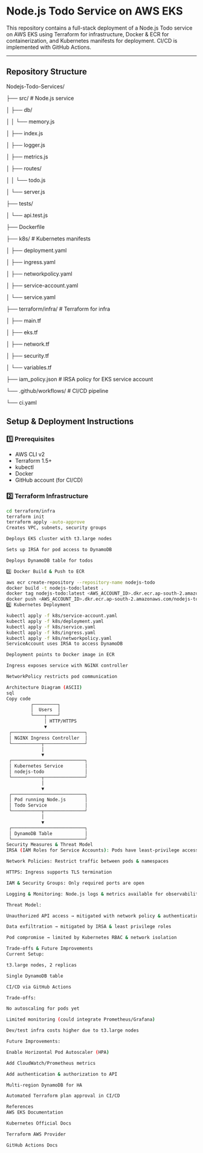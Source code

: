 # Node.js Todo Service on AWS EKS

This repository contains a full-stack deployment of a Node.js Todo service on AWS EKS using Terraform for infrastructure, Docker & ECR for containerization, and Kubernetes manifests for deployment. CI/CD is implemented with GitHub Actions.

---

## Repository Structure

Nodejs-Todo-Services/

├── src/ # Node.js service

│ ├── db/

│ │ └── memory.js

│ ├── index.js

│ ├── logger.js

│ ├── metrics.js

│ ├── routes/

│ │ └── todo.js

│ └── server.js

├── tests/

│ └── api.test.js

├── Dockerfile

├── k8s/ # Kubernetes manifests

│ ├── deployment.yaml

│ ├── ingress.yaml

│ ├── networkpolicy.yaml

│ ├── service-account.yaml

│ └── service.yaml

├── terraform/infra/ # Terraform for infra

│ ├── main.tf

│ ├── eks.tf

│ ├── network.tf

│ ├── security.tf

│ └── variables.tf

├── iam_policy.json # IRSA policy for EKS service account

└── .github/workflows/ # CI/CD pipeline

└── ci.yaml


## Setup & Deployment Instructions

### 1️⃣ Prerequisites

- AWS CLI v2
- Terraform 1.5+
- kubectl
- Docker
- GitHub account (for CI/CD)

### 2️⃣ Terraform Infrastructure

```bash
cd terraform/infra
terraform init
terraform apply -auto-approve
Creates VPC, subnets, security groups

Deploys EKS cluster with t3.large nodes

Sets up IRSA for pod access to DynamoDB

Deploys DynamoDB table for todos

3️⃣ Docker Build & Push to ECR

aws ecr create-repository --repository-name nodejs-todo
docker build -t nodejs-todo:latest .
docker tag nodejs-todo:latest <AWS_ACCOUNT_ID>.dkr.ecr.ap-south-2.amazonaws.com/nodejs-todo:latest
docker push <AWS_ACCOUNT_ID>.dkr.ecr.ap-south-2.amazonaws.com/nodejs-todo:latest
4️⃣ Kubernetes Deployment

kubectl apply -f k8s/service-account.yaml
kubectl apply -f k8s/deployment.yaml
kubectl apply -f k8s/service.yaml
kubectl apply -f k8s/ingress.yaml
kubectl apply -f k8s/networkpolicy.yaml
ServiceAccount uses IRSA to access DynamoDB

Deployment points to Docker image in ECR

Ingress exposes service with NGINX controller

NetworkPolicy restricts pod communication

Architecture Diagram (ASCII)
sql
Copy code
         ┌─────────┐
         │  Users  │
         └────┬────┘
              │ HTTP/HTTPS
              ▼
 ┌───────────────────────────┐
 │ NGINX Ingress Controller  │
 └───────────┬───────────────┘
             │
             ▼
 ┌───────────────────────────┐
 │ Kubernetes Service        │
 │ nodejs-todo               │
 └───────────┬───────────────┘
             │
             ▼
 ┌───────────────────────────┐
 │ Pod running Node.js       │
 │ Todo Service              │
 └───────────┬───────────────┘
             │
             ▼
 ┌───────────────────────────┐
 │ DynamoDB Table            │
 └───────────────────────────┘
Security Measures & Threat Model
IRSA (IAM Roles for Service Accounts): Pods have least-privilege access to DynamoDB

Network Policies: Restrict traffic between pods & namespaces

HTTPS: Ingress supports TLS termination

IAM & Security Groups: Only required ports are open

Logging & Monitoring: Node.js logs & metrics available for observability

Threat Model:

Unauthorized API access → mitigated with network policy & authentication

Data exfiltration → mitigated by IRSA & least privilege roles

Pod compromise → limited by Kubernetes RBAC & network isolation

Trade-offs & Future Improvements
Current Setup:

t3.large nodes, 2 replicas

Single DynamoDB table

CI/CD via GitHub Actions

Trade-offs:

No autoscaling for pods yet

Limited monitoring (could integrate Prometheus/Grafana)

Dev/test infra costs higher due to t3.large nodes

Future Improvements:

Enable Horizontal Pod Autoscaler (HPA)

Add CloudWatch/Prometheus metrics

Add authentication & authorization to API

Multi-region DynamoDB for HA

Automated Terraform plan approval in CI/CD

References
AWS EKS Documentation

Kubernetes Official Docs

Terraform AWS Provider

GitHub Actions Docs
